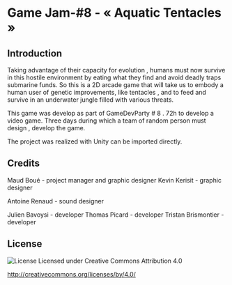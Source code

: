 # Game Jam-#8 - « Aquatic Tentacles »
## Introduction

Taking advantage of their capacity for evolution , humans must now survive in this hostile environment by eating what they find and avoid deadly traps submarine funds. So this is a 2D arcade game that will take us to embody a human user of genetic improvements, like tentacles , and to feed and survive in an underwater jungle filled with various threats.

This game was develop as part of GameDevParty # 8 . 72h to develop a video game. Three days during which a team of random person must design , develop the game.

The project was realized with Unity can be imported directly.

## Credits

Maud Boué - project manager and graphic designer
Kevin Kerisit - graphic designer

Antoine Renaud - sound designer

Julien Bavoysi - developer
Thomas Picard - developer
Tristan Brismontier - developer

## License
![License](https://i.creativecommons.org/l/by/4.0/88x31.png)
Licensed under Creative Commons Attribution 4.0

http://creativecommons.org/licenses/by/4.0/


